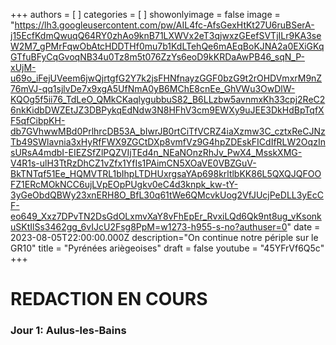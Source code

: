 +++
authors = [ ]
categories = [ ]
showonlyimage = false
image = "https://lh3.googleusercontent.com/pw/AIL4fc-AfsGexHtKt27U6ruBSerA-j15EcfKdmQwuqQ64RY0zhAo9knB71LXWVx2eT3qjwxzGEefSVTjILr9KA3seW2M7_gPMrFqwObAtcHDDTHf0mu7b1KdLTehQe6mAEqBoKJNA2a0EXiGKqGTfuBFyCqGvoqNB34u0Tz8m5t076ZzYs6eoD9kKRDaAwPB46_sqN_P-xUjM-u69o_iFejUVeem6jwQjrtgfG2Y7k2jsFHNfnayzGGF0bzG9t2rOHDVmxrM9nZ76mVJ-qq1sjlvDe7x9xgA5UfNmA0yB6MChE8cnEe_GhVWu3OwDlW-KQOg5f5ii76_TdLeO_QMkCKaqlygubbuS82_B6LLzbw5avnmxKh33cpj2ReC26nkKidbDWZEtJZ3DBPykqEdNdw3N8HFhV3cm9EWXy9uJEE3DkHdBpTqfXF5qfCibpKH-db7GVhwwMBd0PrlhrcDB53A_bIwrJB0rtCiTfVCRZ4iaXzmw3C_cztxReCJNzTb49SWlavnia3xHyRfFWX9ZGCtDXp8vmfVz9G4hpZDEskFICdIfRLW2OqzInsURsA4mdbI-EIEZSfZlPQZVIjTEd4n_NEaNOnzRhJv_PwX4_MsskXMG-V4R1s-ulH3TtRzDhCZ1vZfx1YfIs1PAimCN5XOaVE0VBZGuV-BkTNTqf51Ee_HQMVTRL1bIhpLTDHUxrgsaYAp698krltlbKK86L5QXQJQFOOFZ1ERcMOkNCC6ujLVpEOpPUgkv0eC4d3knpk_kw-tY-3yGeObdQBWy23xnERH8O_BfL30q61tWe6QMcvkUog2VfJUcjPeDLL3yEcCF-eo649_Xxz7DPvTN2DsGdOLxmvXaY8vFhEpEr_RvxiLQd6Qk9nt8ug_vKsonkuSKtIlSs3462gg_6vIJcU2Fsg8PpM=w1273-h955-s-no?authuser=0"
date = 2023-08-05T22:00:00.000Z
description="On continue notre périple sur le GR10"
title = "Pyrénées ariègeoises"
draft = false
youtube = "45YFrVf6Q5c"
+++

# REDACTION EN COURS

### Jour 1: Aulus-les-Bains
